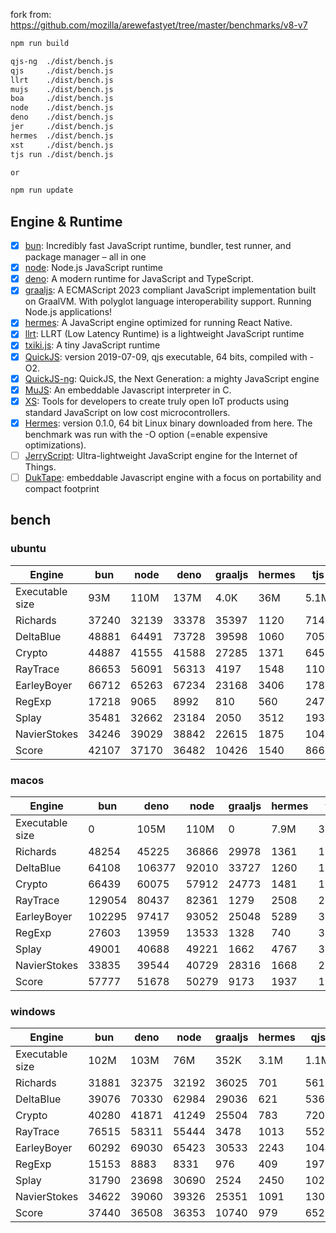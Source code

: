 fork from: https://github.com/mozilla/arewefastyet/tree/master/benchmarks/v8-v7

```bash
npm run build

qjs-ng  ./dist/bench.js
qjs     ./dist/bench.js
llrt    ./dist/bench.js
mujs    ./dist/bench.js
boa     ./dist/bench.js
node    ./dist/bench.js
deno    ./dist/bench.js
jer     ./dist/bench.js
hermes  ./dist/bench.js
xst     ./dist/bench.js
tjs run ./dist/bench.js

or

npm run update
```

## Engine & Runtime

- [x] [bun](https://github.com/oven-sh/bun): Incredibly fast JavaScript runtime, bundler, test runner, and package manager – all in one
- [x] [node](https://github.com/nodejs/node): Node.js JavaScript runtime
- [x] [deno](https://github.com/denoland/deno): A modern runtime for JavaScript and TypeScript.
- [x] [graaljs](https://github.com/oracle/graaljs): A ECMAScript 2023 compliant JavaScript implementation built on GraalVM. With polyglot language interoperability support. Running Node.js applications!
- [x] [hermes](https://github.com/facebook/hermes): A JavaScript engine optimized for running React Native.
- [x] [llrt](https://github.com/awslabs/llrt): LLRT (Low Latency Runtime) is a lightweight JavaScript runtime
- [x] [txiki.js](https://github.com/saghul/txiki.js): A tiny JavaScript runtime
- [x] [QuickJS](https://bellard.org/quickjs/): version 2019-07-09, qjs executable, 64 bits, compiled with -O2.
- [x] [QuickJS-ng](https://github.com/quickjs-ng/quickjs): QuickJS, the Next Generation: a mighty JavaScript engine
- [x] [MuJS](https://github.com/ccxvii/mujs): An embeddable Javascript interpreter in C.
- [x] [XS](https://github.com/Moddable-OpenSource/moddable): Tools for developers to create truly open IoT products using standard JavaScript on low cost microcontrollers.
- [x] [Hermes](https://github.com/facebook/hermes): version 0.1.0, 64 bit Linux binary downloaded from here. The benchmark was run with the -O option (=enable expensive optimizations).
- [ ] [JerryScript](https://github.com/jerryscript-project/jerryscript): Ultra-lightweight JavaScript engine for the Internet of Things.
- [ ] [DukTape](https://github.com/svaarala/duktape): embeddable Javascript engine with a focus on portability and compact footprint
## bench

### ubuntu
| Engine | bun | node | deno | graaljs | hermes | tjs | llrt | qjs | qjs(ng) | mujs | xst | boa |
| --- | --- | --- | --- | --- | --- | --- | --- | --- | --- | --- | --- | --- |
| Executable size | 93M | 110M | 137M | 4.0K | 36M | 5.1M | 7.6M | 1.1M | 1.3M | 396K | 2.1M | 27M |
| Richards | 37240 | 32139 | 33378 | 35397 | 1120 | 714 | 640 | 704 | 675 | 210 | 89.1 | 47.3 |
| DeltaBlue | 48881 | 64491 | 73728 | 39598 | 1060 | 705 | 592 | 660 | 658 | 319 | 162 | 45.4 |
| Crypto | 44887 | 41555 | 41588 | 27285 | 1371 | 645 | 798 | 762 | 607 | 176 | 314 | 56.5 |
| RayTrace | 86653 | 56091 | 56313 | 4197 | 1548 | 1100 | 1137 | 891 | 895 | 470 | 500 | 144 |
| EarleyBoyer | 66712 | 65263 | 67234 | 23168 | 3406 | 1785 | 1845 | 1453 | 1442 | 495 | 340 | 153 |
| RegExp | 17218 | 9065 | 8992 | 810 | 560 | 247 | 194 | 220 | 224 | 188 | 70.2 | 43.9 |
| Splay | 35481 | 32662 | 23184 | 2050 | 3512 | 1934 | 1701 | 1654 | 1724 | 751 | 379 | 157 |
| NavierStokes | 34246 | 39029 | 38842 | 22615 | 1875 | 1041 | 1496 | 1378 | 1054 | 451 | 763 | 124 |
| Score | 42107 | 37170 | 36482 | 10426 | 1540 | 866 | 865 | 832 | 783 | 339 | 251 | 83.2 |
### macos
| Engine | bun | deno | node | graaljs | hermes | tjs | qjs(ng) | qjs | llrt | mujs | xst |
| --- | --- | --- | --- | --- | --- | --- | --- | --- | --- | --- | --- |
| Executable size | 0 | 105M | 110M | 0 | 7.9M | 3.5M | 1.0M | 920K | 7.7M | 432K | 1.6M |
| Richards | 48254 | 45225 | 36866 | 29978 | 1361 | 1330 | 1244 | 1064 | 784 | 411 | 103 |
| DeltaBlue | 64108 | 106377 | 92010 | 33727 | 1260 | 1347 | 1236 | 1089 | 787 | 613 | 183 |
| Crypto | 66439 | 60075 | 57912 | 24773 | 1481 | 1237 | 1210 | 1302 | 699 | 315 | 355 |
| RayTrace | 129054 | 80437 | 82361 | 1279 | 2508 | 2194 | 1323 | 1218 | 1193 | 1019 | 595 |
| EarleyBoyer | 102295 | 97417 | 93052 | 25048 | 5289 | 3367 | 2320 | 2252 | 1974 | 1128 | 410 |
| RegExp | 27603 | 13959 | 13533 | 1328 | 740 | 319 | 282 | 276 | 143 | 362 | 190 |
| Splay | 49001 | 40688 | 49221 | 1662 | 4767 | 3667 | 2445 | 2513 | 2054 | 1339 | 430 |
| NavierStokes | 33835 | 39544 | 40729 | 28316 | 1668 | 2182 | 2180 | 2523 | 1332 | 794 | 893 |
| Score | 57777 | 51678 | 50279 | 9173 | 1937 | 1595 | 1308 | 1281 | 891 | 658 | 323 |
### windows
| Engine | bun | deno | node | graaljs | hermes | qjs | llrt | tjs | mujs | boa | qjs(ng) |
| --- | --- | --- | --- | --- | --- | --- | --- | --- | --- | --- | --- |
| Executable size | 102M | 103M | 76M | 352K | 3.1M | 1.1M | 8.4M | 5.7M | 656K | 27M | 1.8M |
| Richards | 31881 | 32375 | 32192 | 36025 | 701 | 561 | 517 | 434 | 229 | 36.7 | 410 |
| DeltaBlue | 39076 | 70330 | 62984 | 29036 | 621 | 536 | 470 | 406 | 324 | 34.5 | 392 |
| Crypto | 40280 | 41871 | 41249 | 25504 | 783 | 720 | 518 | 374 | 181 | 50.5 | 398 |
| RayTrace | 76515 | 58311 | 55444 | 3478 | 1013 | 552 | 678 | 717 | 461 | 114 | 503 |
| EarleyBoyer | 60292 | 69030 | 65423 | 30533 | 2243 | 1044 | 1130 | 1148 | 572 | 113 | 0 |
| RegExp | 15153 | 8883 | 8331 | 976 | 409 | 197 | 194 | 221 | 203 | 39.3 | 194 |
| Splay | 31790 | 23698 | 30690 | 2524 | 2450 | 1027 | 1102 | 1417 | 593 | 127 | 1018 |
| NavierStokes | 34622 | 39060 | 39326 | 25351 | 1091 | 1300 | 1098 | 664 | 476 | 112 | 669 |
| Score | 37440 | 36508 | 36353 | 10740 | 979 | 652 | 623 | 571 | 346 | 68 | 0 |
